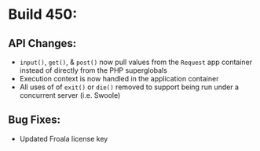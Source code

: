 # Build 450:

## API Changes:
- `input()`, `get()`, & `post()` now pull values from the `Request` app container instead of directly from the PHP superglobals
- Execution context is now handled in the application container
- All uses of of `exit()` or `die()` removed to support being run under a concurrent server (i.e. Swoole)

## Bug Fixes:
- Updated Froala license key